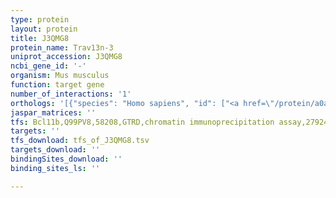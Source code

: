 ```yaml
---
type: protein
layout: protein
title: J3QMG8
protein_name: Trav13n-3
uniprot_accession: J3QMG8
ncbi_gene_id: '-'
organism: Mus musculus
function: target gene
number_of_interactions: '1'
orthologs: '[{"species": "Homo sapiens", "id": ["<a href=\"/protein/a0a0b4j277\">A0A0B4J277</a>"]}, {"species": "Danio rerio", "id": ["A0A0R4IA45", "A0A0R4IQR1"]}]'
jaspar_matrices: ''
tfs: Bcl11b,Q99PV8,58208,GTRD,chromatin immunoprecipitation assay,27924024%5Buid%5D,No
targets: ''
tfs_download: tfs_of_J3QMG8.tsv
targets_download: ''
bindingSites_download: ''
binding_sites_ls: ''

---
```

